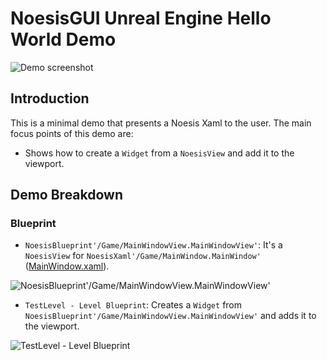 # NoesisGUI Unreal Engine Hello World Demo

![Demo screenshot](https://noesis.github.io/NoesisGUI/Samples/HelloWorld/UE4/Screenshot.PNG)

## Introduction

This is a minimal demo that presents a Noesis Xaml to the user. The main focus points of this demo are:

* Shows how to create a `Widget` from a `NoesisView` and add it to the viewport.

## Demo Breakdown

### Blueprint

* `NoesisBlueprint'/Game/MainWindowView.MainWindowView'`: It's a `NoesisView` for `NoesisXaml'/Game/MainWindow.MainWindow'` ([MainWindow.xaml](Content/MainWindow.xaml)).

![NoesisBlueprint'/Game/MainWindowView.MainWindowView'](https://noesis.github.io/NoesisGUI/Samples/HelloWorld/UE4/MainWindowView.PNG)

* `TestLevel - Level Blueprint`: Creates a `Widget` from `NoesisBlueprint'/Game/MainWindowView.MainWindowView'` and adds it to the viewport.

![TestLevel - Level Blueprint](https://noesis.github.io/NoesisGUI/Samples/HelloWorld/UE4/LevelBlueprint.PNG)